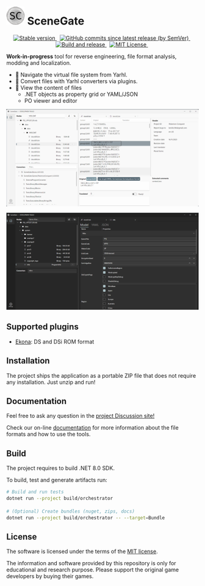# ![logo](docs/images/logo_48.png) SceneGate

<!-- markdownlint-disable MD033 -->
<p align="center">
  <a href="https://github.com/SceneGate/SceneGate/releases">
    <img alt="Stable version" src="https://img.shields.io/github/v/release/SceneGate/scenegate?sort=semver" />
  </a>
  &nbsp;
  <a href="https://github.com/SceneGate/SceneGate/actions">
    <img alt="GitHub commits since latest release (by SemVer)" src="https://img.shields.io/github/commits-since/SceneGate/scenegate/latest?sort=semver" />
  </a>
  &nbsp;
  <a href="https://github.com/SceneGate/scenegate/workflows/Build%20and%20release">
    <img alt="Build and release" src="https://github.com/SceneGate/scenegate/workflows/Build%20and%20release/badge.svg" />
  </a>
  &nbsp;
  <a href="https://choosealicense.com/licenses/mit/">
    <img alt="MIT License" src="https://img.shields.io/badge/license-MIT-blue.svg?style=flat" />
  </a>
  &nbsp;
</p>

**Work-in-progress** tool for reverse engineering, file format analysis, modding
and localization.

- 📁 Navigate the virtual file system from Yarhl.
- 🔁 Convert files with Yarhl converters via plugins.
- 🔎 View the content of files
  - .NET objects as property grid or YAML/JSON
  - PO viewer and editor

![Demo PO format view](./docs/images/demo-poview.png)

![Demo object view](./docs/images/demo-objview.png)

## Supported plugins

- [Ekona](https://github.com/SceneGate/Ekona/): DS and DSi ROM format

## Installation

The project ships the application as a portable ZIP file that does not require
any installation. Just unzip and run!

## Documentation

Feel free to ask any question in the
[project Discussion site!](https://github.com/SceneGate/scenegate/discussions)

Check our on-line [documentation](https://scenegate.github.io/SceneGate/) for
more information about the file formats and how to use the tools.

## Build

The project requires to build .NET 8.0 SDK.

To build, test and generate artifacts run:

```sh
# Build and run tests
dotnet run --project build/orchestrator

# (Optional) Create bundles (nuget, zips, docs)
dotnet run --project build/orchestrator -- --target=Bundle
```

## License

The software is licensed under the terms of the
[MIT license](https://choosealicense.com/licenses/mit/).

The information and software provided by this repository is only for educational
and research purpose. Please support the original game developers by buying
their games.
